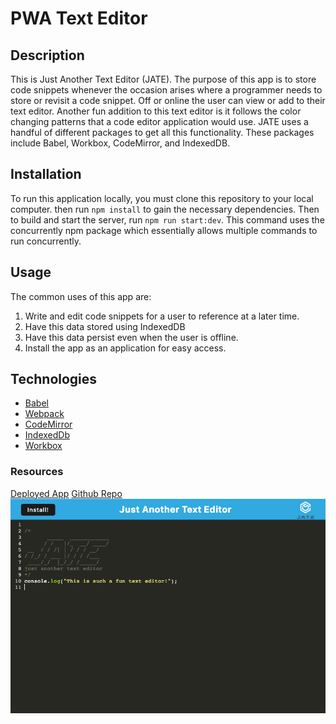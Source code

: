 # PWA Text Editor
## Description
This is Just Another Text Editor (JATE). The purpose of this app is to store code snippets whenever the occasion arises where a programmer needs to store or revisit a code snippet. Off or online the user can view or add to their text editor. Another fun addition to this text editor is it follows the color changing patterns that a code editor application would use. JATE uses a handful of different packages to get all this functionality. These packages include  Babel, Workbox, CodeMirror, and IndexedDB. 
## Installation
To run this application locally, you must clone this repository to your local computer. then run `npm install` to gain the necessary dependencies. Then to build and start the server, run `npm run start:dev`. This command uses the concurrently npm package which essentially allows multiple commands to run concurrently.
## Usage
The common uses of this app are:
1. Write and edit code snippets for a user to reference at a later time.
2. Have this data stored using IndexedDB
3. Have this data persist even when the user is offline.
4. Install the app as an application for easy access.
## Technologies
- [Babel](https://babeljs.io/)
- [Webpack](https://webpack.js.org/)
- [CodeMirror](https://codemirror.net/)
- [IndexedDb](https://www.npmjs.com/package/idb)
- [Workbox](https://www.npmjs.com/package/workbox-webpack-plugin)
### Resources
[Deployed App](https://another-text-editor-040923-3c59dc8eb62b.herokuapp.com/)
[Github Repo](https://github.com/cdgonzo23/pwa-text-editor)
![Deployed Application Screenshot](./screenshot/J-A-T-E.png)